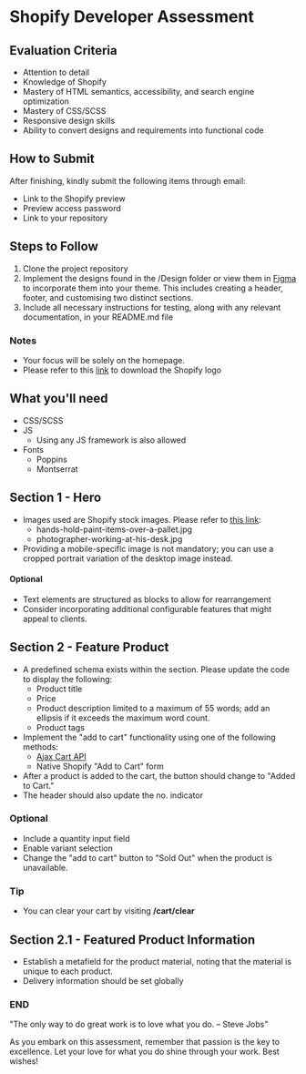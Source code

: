 # Shopify Developer Assessment

## Evaluation Criteria

- Attention to detail
- Knowledge of Shopify
- Mastery of HTML semantics, accessibility, and search engine optimization
- Mastery of CSS/SCSS
- Responsive design skills
- Ability to convert designs and requirements into functional code
 
## How to Submit

After finishing, kindly submit the following items through email:

- Link to the Shopify preview
- Preview access password
- Link to your repository

## Steps to Follow

1. Clone the project repository
2. Implement the designs found in the /Design folder or view them in [Figma](https://www.figma.com/file/efeh3dqcgKIE9156w4OGQ5/Shopify-Developer-Assessment?type=design&node-id=1%3A6&mode=dev&t=ZkV3x9FDw9eSZCLG-1) to incorporate them into your theme. This includes creating a header, footer, and customising two distinct sections.
3. Include all necessary instructions for testing, along with any relevant documentation, in your README.md file

### Notes
- Your focus will be solely on the homepage.
- Please refer to this [link](https://www.shopify.com/au/brand-assets) to download the Shopify logo

## What you'll need

- CSS/SCSS
- JS
  - Using any JS framework is also allowed
- Fonts
    - Poppins
    - Montserrat

## Section 1 - Hero

- Images used are Shopify stock images. Please refer to [this link](https://www.shopify.com/stock-photos):
  - hands-hold-paint-items-over-a-pallet.jpg
  - photographer-working-at-his-desk.jpg
- Providing a mobile-specific image is not mandatory; you can use a cropped portrait variation of the desktop image instead.

#### Optional
- Text elements are structured as blocks to allow for rearrangement
- Consider incorporating additional configurable features that might appeal to clients.

## Section 2 - Feature Product

- A predefined schema exists within the section. Please update the code to display the following:
  - Product title
  - Price
  - Product description limited to a maximum of 55 words; add an ellipsis if it exceeds the maximum word count.
  - Product tags
- Implement the "add to cart" functionality using one of the following methods:
  - [Ajax Cart API](https://shopify.dev/docs/api/ajax/reference/cart)
  - Native Shopify "Add to Cart" form
- After a product is added to the cart, the button should change to "Added to Cart."
- The header should also update the no. indicator

### Optional
- Include a quantity input field
- Enable variant selection
- Change the "add to cart" button to "Sold Out" when the product is unavailable.

### Tip
- You can clear your cart by visiting **/cart/clear**

## Section 2.1 - Featured Product Information

- Establish a metafield for the product material, noting that the material is unique to each product.
- Delivery information should be set globally

### END

"The only way to do great work is to love what you do. – Steve Jobs"

As you embark on this assessment, remember that passion is the key to excellence. Let your love for what you do shine through your work. Best wishes!
